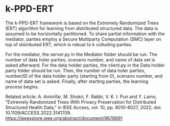# k-PPD-ERT

The k-PPD-ERT framework is based on the Extremely Randomized Trees (ERT) algorithm for learning from distributed structured data. The data is assumed to be horizontally partitioned. To share partial information with the mediator, parties employ a Secure Multiparty Computation (SMC) layer on top of distributed ERT, which is robust to k colluding parties.

For the mediator, the server.py in the Mediator folder should be run. The number of data holer parties, scenario number, and name of data set is asked afterward. For the data holder parties, the client.py in the Data holder party folder should be run. Then, the number of data holer parties, number/ID of the data holder party (starting from 0), scenario number, and name of data set is asked. Finally, after starting parties, the learning process begins.


Related article:
A. Aminifar, M. Shokri, F. Rabbi, V. K. I. Pun and Y. Lamo, "Extremely Randomized Trees With Privacy Preservation for Distributed Structured Health Data," in IEEE Access, vol. 10, pp. 6010-6027, 2022, doi: 10.1109/ACCESS.2022.3141709.
https://ieeexplore.ieee.org/abstract/document/9676691
